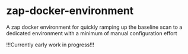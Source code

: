 # zap-docker-environment

A zap docker environment for quickly ramping up the baseline scan to a dedicated environment with a minimum of manual configuration effort

!!!Currently early work in progress!!!
